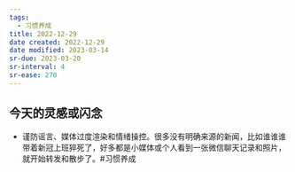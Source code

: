 ```yaml
---
tags:
  - 习惯养成
title: 2022-12-29
date created: 2022-12-29
date modified: 2023-03-14
sr-due: 2023-03-20
sr-interval: 4
sr-ease: 270
---
```


## 今天的灵感或闪念

- 谨防谣言、媒体过度渲染和情绪操控。很多没有明确来源的新闻，比如谁谁谁带着新冠上班猝死了，好多都是小媒体或个人看到一张微信聊天记录和照片，就开始转发和散步了。#习惯养成

